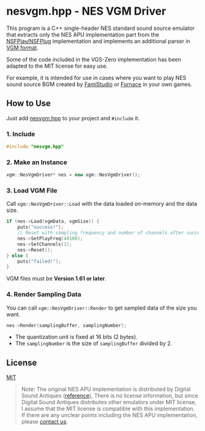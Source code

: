 # nesvgm.hpp - NES VGM Driver

This program is a C++ single-header NES standard sound source emulator that extracts only the NES APU implementation part from the [NSFPlay/NSFPlug](https://github.com/bbbradsmith/nsfplay) implementation and implements an additional parser in [VGM format](https://vgmrips.net/wiki/VGM_Specification).

Some of the code included in the VGS-Zero implementation has been adapted to the MIT license for easy use.

For example, it is intended for use in cases where you want to play NES sound source BGM created by [FamiStudio](https://famistudio.org/) or [Furnace](https://tildearrow.org/furnace/) in your own games.

## How to Use

Just add [nesvgm.hpp](nesvgm.hpp) to your project and `#include` it.

### 1. Include

```c++
#include "nesvgm.hpp"
```

### 2. Make an Instance

```c++
xgm::NesVgmDriver* nes = new xgm::NesVgmDriver();
```

### 3. Load VGM File

Call `xgm::NesVgmDriver::Load` with the data loaded on-memory and the data size.

```c++
if (nes->Load(vgmData, vgmSize)) {
    puts("success!");
    // Reset with sampling frequency and number of channels after successful load
    nes->SetPlayFreq(44100);
    nes->SetChannels(1);
    nes->Reset();
} else {
    puts("failed!");
}
```

VGM files must be __Version 1.61 or later__.

### 4. Render Sampling Data

You can call `xgm::NesVgmDriver::Render` to get sampled data of the size you want.

```c++
nes->Render(samplingBuffer, samplingNumber);
```

- The quantization unit is fixed at 16 bits (2 bytes).
- The `samplingNumber` is the size of `samplingBuffer` divided by 2.

## License

[MIT](LICENSE.txt)

> Note: The original NES APU implementation is distributed by Digital Sound Antiques ([reference](https://github.com/bbbradsmith/nsfplay/blob/master/xgm/)), There is no license information, but since Digital Sound Antiques distributes other emulators under MIT license, I assume that the MIT license is compatible with this implementation. If there are any unclear points including the NES APU implementation, please [contact us](https://github.com/suzukiplan/nesvgm/issues).
